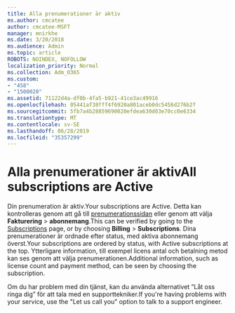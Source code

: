 ```yaml
---
title: Alla prenumerationer är aktiv
ms.author: cmcatee
author: cmcatee-MSFT
manager: mnirkhe
ms.date: 3/20/2018
ms.audience: Admin
ms.topic: article
ROBOTS: NOINDEX, NOFOLLOW
localization_priority: Normal
ms.collection: Adm_O365
ms.custom:
- "458"
- "1500020"
ms.assetid: 71122d4a-df0b-4fa5-b921-41ce3ac49916
ms.openlocfilehash: 05441af38fff4f6920a801aceb0dc5456d276b2f
ms.sourcegitcommit: 5fb7a4b28859690020efdea630d03e70cc0e6334
ms.translationtype: MT
ms.contentlocale: sv-SE
ms.lasthandoff: 06/28/2019
ms.locfileid: "35357299"
---
```

# <a name="all-subscriptions-are-active"></a><span data-ttu-id="5cc83-102">Alla prenumerationer är aktiv</span><span class="sxs-lookup"><span data-stu-id="5cc83-102">All subscriptions are Active</span></span>

<span data-ttu-id="5cc83-103">Din prenumeration är aktiv.</span><span class="sxs-lookup"><span data-stu-id="5cc83-103">Your subscriptions are Active.</span></span> <span data-ttu-id="5cc83-104">Detta kan kontrolleras genom att gå till [prenumerationssidan](https://go.microsoft.com/fwlink/p/?linkid=842054) eller genom att välja **Fakturering** \> **abonnemang**.</span><span class="sxs-lookup"><span data-stu-id="5cc83-104">This can be verified by going to the [Subscriptions](https://go.microsoft.com/fwlink/p/?linkid=842054) page, or by choosing **Billing** \> **Subscriptions**.</span></span> <span data-ttu-id="5cc83-105">Dina prenumerationer är ordnade efter status, med aktiva abonnemang överst.</span><span class="sxs-lookup"><span data-stu-id="5cc83-105">Your subscriptions are ordered by status, with Active subscriptions at the top.</span></span> <span data-ttu-id="5cc83-106">Ytterligare information, till exempel licens antal och betalning metod kan ses genom att välja prenumerationen.</span><span class="sxs-lookup"><span data-stu-id="5cc83-106">Additional information, such as license count and payment method, can be seen by choosing the subscription.</span></span>
  
<span data-ttu-id="5cc83-107">Om du har problem med din tjänst, kan du använda alternativet ”Låt oss ringa dig” för att tala med en supporttekniker.</span><span class="sxs-lookup"><span data-stu-id="5cc83-107">If you're having problems with your service, use the "Let us call you" option to talk to a support engineer.</span></span>
  